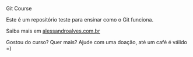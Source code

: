 Git Course

Este é um repositório teste para ensinar como o Git funciona.

Saiba mais em [alessandroalves.com.br](www.alessandroalves.com.br)

Gostou do curso? Quer mais? Ajude com uma doação, até um café é válido =)
